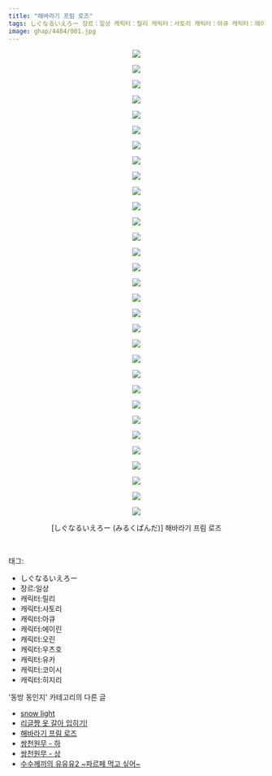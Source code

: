 ```yaml
---
title: "해바라기 프림 로즈"
tags: しぐなるいえろー 장르：일상 캐릭터：릴리 캐릭터：사토리 캐릭터：아큐 캐릭터：에이린 캐릭터：오린 캐릭터：우츠호 캐릭터：유카 캐릭터：코이시 캐릭터：히지리 みるくぱんだ 동방_동인지
image: ghap/4404/001.jpg
---
```

<div class="article">
<p style="text-align: center; clear: none; float: none;"><img src="{{ site.nasurl }}/ghap/4404/001.jpg"/></p>
<p style="text-align: center; clear: none; float: none;"><img src="{{ site.nasurl }}/ghap/4404/002.jpg"/></p>
<p style="text-align: center; clear: none; float: none;"><img src="{{ site.nasurl }}/ghap/4404/003.jpg"/></p>
<p style="text-align: center; clear: none; float: none;"><img src="{{ site.nasurl }}/ghap/4404/004.jpg"/></p>
<p style="text-align: center; clear: none; float: none;"><img src="{{ site.nasurl }}/ghap/4404/005.jpg"/></p>
<p style="text-align: center; clear: none; float: none;"><img src="{{ site.nasurl }}/ghap/4404/006.jpg"/></p>
<p style="text-align: center; clear: none; float: none;"><img src="{{ site.nasurl }}/ghap/4404/007.jpg"/></p>
<p style="text-align: center; clear: none; float: none;"><img src="{{ site.nasurl }}/ghap/4404/008.jpg"/></p>
<p style="text-align: center; clear: none; float: none;"><img src="{{ site.nasurl }}/ghap/4404/009.jpg"/></p>
<p style="text-align: center; clear: none; float: none;"><img src="{{ site.nasurl }}/ghap/4404/010.jpg"/></p>
<p style="text-align: center; clear: none; float: none;"><img src="{{ site.nasurl }}/ghap/4404/011.jpg"/></p>
<p style="text-align: center; clear: none; float: none;"><img src="{{ site.nasurl }}/ghap/4404/012.jpg"/></p>
<p style="text-align: center; clear: none; float: none;"><img src="{{ site.nasurl }}/ghap/4404/013.jpg"/></p>
<p style="text-align: center; clear: none; float: none;"><img src="{{ site.nasurl }}/ghap/4404/014.jpg"/></p>
<p style="text-align: center; clear: none; float: none;"><img src="{{ site.nasurl }}/ghap/4404/015.jpg"/></p>
<p style="text-align: center; clear: none; float: none;"><img src="{{ site.nasurl }}/ghap/4404/016.jpg"/></p>
<p style="text-align: center; clear: none; float: none;"><img src="{{ site.nasurl }}/ghap/4404/017.jpg"/></p>
<p style="text-align: center; clear: none; float: none;"><img src="{{ site.nasurl }}/ghap/4404/018.jpg"/></p>
<p style="text-align: center; clear: none; float: none;"><img src="{{ site.nasurl }}/ghap/4404/019.jpg"/></p>
<p style="text-align: center; clear: none; float: none;"><img src="{{ site.nasurl }}/ghap/4404/020.jpg"/></p>
<p style="text-align: center; clear: none; float: none;"><img src="{{ site.nasurl }}/ghap/4404/021.jpg"/></p>
<p style="text-align: center; clear: none; float: none;"><img src="{{ site.nasurl }}/ghap/4404/022.jpg"/></p>
<p style="text-align: center; clear: none; float: none;"><img src="{{ site.nasurl }}/ghap/4404/023.jpg"/></p>
<p style="text-align: center; clear: none; float: none;"><img src="{{ site.nasurl }}/ghap/4404/024.jpg"/></p>
<p style="text-align: center; clear: none; float: none;"><img src="{{ site.nasurl }}/ghap/4404/025.jpg"/></p>
<p style="text-align: center; clear: none; float: none;"><img src="{{ site.nasurl }}/ghap/4404/026.jpg"/></p>
<p style="text-align: center; clear: none; float: none;"><img src="{{ site.nasurl }}/ghap/4404/027.jpg"/></p>
<p style="text-align: center; clear: none; float: none;"><img src="{{ site.nasurl }}/ghap/4404/028.jpg"/></p>
<p style="text-align: center; clear: none; float: none;"><img src="{{ site.nasurl }}/ghap/4404/029.jpg"/></p>
<p style="text-align: center; clear: none; float: none;"><img src="{{ site.nasurl }}/ghap/4404/030.jpg"/></p>
<p style="text-align: center; clear: none; float: none;"><img src="{{ site.nasurl }}/ghap/4404/031.jpg"/></p>
<p style="text-align: center; clear: none; float: none;">[しぐなるいえろー (みるくぱんだ)] 해바라기 프림 로즈</p>
<p><br/></p>
</div><div class="tagTrail">
<p>태그: </p>
<ul>
<li>しぐなるいえろー</li>
<li>장르:일상</li>
<li>캐릭터:릴리</li>
<li>캐릭터:사토리</li>
<li>캐릭터:아큐</li>
<li>캐릭터:에이린</li>
<li>캐릭터:오린</li>
<li>캐릭터:우츠호</li>
<li>캐릭터:유카</li>
<li>캐릭터:코이시</li>
<li>캐릭터:히지리</li>
</ul>
</div><div class="another">
<p>'동방 동인지' 카테고리의 다른 글</p>
<ul>
<li><a href="/2018-06-08-ghap_4408">snow light</a></li>
<li><a href="/2018-06-08-ghap_4405">리글쨩 옷 갈아 입히기!</a></li>
<li><a href="/2018-06-08-ghap_4404">해바라기 프림 로즈</a></li>
<li><a href="/2018-06-08-ghap_4403">쌍천원무 - 하</a></li>
<li><a href="/2018-06-08-ghap_4402">쌍천원무 - 상</a></li>
<li><a href="/2018-06-07-ghap_4401">수수께끼의 유유유2 ~파르페 먹고 싶어~</a></li>
</ul>
</div><div class="cb_module cb_fluid">
<div class="cb_wrt cb_profile">
</div><!-- commentList close -->
</div>